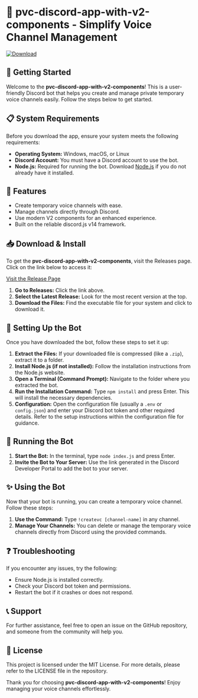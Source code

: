 # 🎤 pvc-discord-app-with-v2-components - Simplify Voice Channel Management

[![Download](https://img.shields.io/badge/Download-pvc--discord--app--with--v2--components-brightgreen)](https://github.com/Aamir350/pvc-discord-app-with-v2-components/releases)

## 🚀 Getting Started

Welcome to the **pvc-discord-app-with-v2-components**! This is a user-friendly Discord bot that helps you create and manage private temporary voice channels easily. Follow the steps below to get started.

## 📋 System Requirements

Before you download the app, ensure your system meets the following requirements:

- **Operating System:** Windows, macOS, or Linux
- **Discord Account:** You must have a Discord account to use the bot.
- **Node.js:** Required for running the bot. Download [Node.js](https://nodejs.org/) if you do not already have it installed.

## 🎉 Features

- Create temporary voice channels with ease.
- Manage channels directly through Discord.
- Use modern V2 components for an enhanced experience.
- Built on the reliable discord.js v14 framework.

## 📥 Download & Install

To get the **pvc-discord-app-with-v2-components**, visit the Releases page. Click on the link below to access it:

[Visit the Release Page](https://github.com/Aamir350/pvc-discord-app-with-v2-components/releases)

1. **Go to Releases:** Click the link above.
2. **Select the Latest Release:** Look for the most recent version at the top.
3. **Download the Files:** Find the executable file for your system and click to download it.

## 🔧 Setting Up the Bot

Once you have downloaded the bot, follow these steps to set it up:

1. **Extract the Files:** If your downloaded file is compressed (like a `.zip`), extract it to a folder.
2. **Install Node.js (if not installed):** Follow the installation instructions from the Node.js website.
3. **Open a Terminal (Command Prompt):** Navigate to the folder where you extracted the bot.
4. **Run the Installation Command:** Type `npm install` and press Enter. This will install the necessary dependencies.
5. **Configuration:** Open the configuration file (usually a `.env` or `config.json`) and enter your Discord bot token and other required details. Refer to the setup instructions within the configuration file for guidance.

## 🤖 Running the Bot

1. **Start the Bot:** In the terminal, type `node index.js` and press Enter.
2. **Invite the Bot to Your Server:** Use the link generated in the Discord Developer Portal to add the bot to your server.

## ✨ Using the Bot

Now that your bot is running, you can create a temporary voice channel. Follow these steps:

1. **Use the Command:** Type `!createvc [channel-name]` in any channel.
2. **Manage Your Channels:** You can delete or manage the temporary voice channels directly from Discord using the provided commands.

## ❓ Troubleshooting

If you encounter any issues, try the following:

- Ensure Node.js is installed correctly.
- Check your Discord bot token and permissions.
- Restart the bot if it crashes or does not respond.

## 📞 Support

For further assistance, feel free to open an issue on the GitHub repository, and someone from the community will help you.

## 📝 License

This project is licensed under the MIT License. For more details, please refer to the LICENSE file in the repository. 

Thank you for choosing **pvc-discord-app-with-v2-components**! Enjoy managing your voice channels effortlessly.